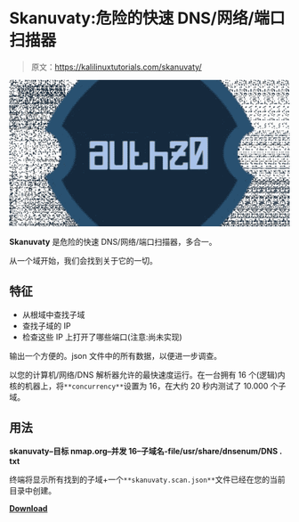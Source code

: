 # Skanuvaty:危险的快速 DNS/网络/端口扫描器

> 原文：<https://kalilinuxtutorials.com/skanuvaty/>

[![](img/556a92ec3865d57f3a2ab63daaaee83a.png)](https://blogger.googleusercontent.com/img/b/R29vZ2xl/AVvXsEiFsqgpoYGBAfgARFhkVdtE3pnwtR1prNLNqwQ9ySKxnfUgERsI9NRPpwk7HzIoAZ3XkXpKp_Wc1qidUMC_Xbw3hdgXBbp8ka9Cn_R0tGlctNs3AxnSqvFCDmhaRdr5QxeorhjlCFVuiPXEJaJy7wggmHw35EksZPJ0PY3KU8A6bN0PcrVbIKGKhwbq/s728/image_380x226_6223ff60c15c4.png)

**Skanuvaty** 是危险的快速 DNS/网络/端口扫描器，多合一。

从一个域开始，我们会找到关于它的一切。

## 特征

*   从根域中查找子域
*   查找子域的 IP
*   检查这些 IP 上打开了哪些端口(注意:尚未实现)

输出一个方便的。json 文件中的所有数据，以便进一步调查。

以您的计算机/网络/DNS 解析器允许的最快速度运行。在一台拥有 16 个(逻辑)内核的机器上，将`**concurrency**`设置为 16，在大约 20 秒内测试了 10.000 个子域。

## 用法

**skanuvaty–目标 nmap.org–并发 16–子域名-file/usr/share/dnsenum/DNS . txt**

终端将显示所有找到的子域+一个`**skanuvaty.scan.json**`文件已经在您的当前目录中创建。

[**Download**](https://github.com/Esc4iCEscEsc/skanuvaty)